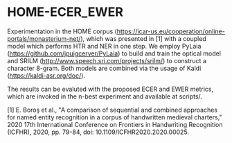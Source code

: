 # HOME-ECER_EWER

Experimentation in the HOME corpus (https://icar-us.eu/cooperation/online-portals/monasterium-net/), which was presented in [1] with a coupled model which performs HTR and NER in one step. We employ PyLaia (https://github.com/jpuigcerver/PyLaia) to build and train the optical model and SRILM (http://www.speech.sri.com/projects/srilm/) to construct a character 8-gram. Both models are combined via the usage of Kaldi (https://kaldi-asr.org/doc/).

The results can be evaluted with the proposed ECER and EWER metrics, which are invoked in the n-best experiment and available at scripts/.

[1] E. Boroş et al., "A comparison of sequential and combined approaches for named entity recognition in a corpus of handwritten medieval charters," 2020 17th International Conference on Frontiers in Handwriting Recognition (ICFHR), 2020, pp. 79-84, doi: 10.1109/ICFHR2020.2020.00025.
